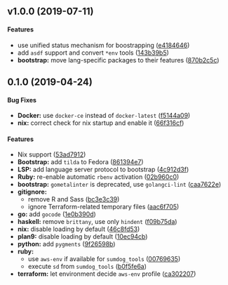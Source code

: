 <a name="v1.0.0"></a>
## v1.0.0 (2019-07-11)


#### Features

*   use unified status mechanism for boostrapping ([e4184646](e4184646))
*   add `asdf` support and convert `*env` tools ([143b39b5](143b39b5))
* **bootstrap:**  move lang-specific packages to their features ([870b2c5c](870b2c5c))



<a name="0.1.0"></a>
## 0.1.0 (2019-04-24)


#### Bug Fixes

* **Docker:**  use `docker-ce` instead of `docker-latest` ([f5144a09](f5144a09))
* **nix:**  correct check for nix startup and enable it ([66f316cf](66f316cf))

#### Features

*   Nix support ([53ad7912](53ad7912))
* **Bootstrap:**  add `tilda` to Fedora ([861394e7](861394e7))
* **LSP:**  add language server protocol to bootstrap ([4c912d3f](4c912d3f))
* **Ruby:**  re-enable automatic `rbenv` activation ([02b960c0](02b960c0))
* **bootstrap:**  `gometalinter` is deprecated, use `golangci-lint` ([caa7622e](caa7622e))
* **gitignore:**
  *  remove R and Sass ([bc3e3c39](bc3e3c39))
  *  ignore Terraform-related temporary files ([aac6f705](aac6f705))
* **go:**  add `gocode` ([1e0b390d](1e0b390d))
* **haskell:**  remove `brittany`, use only `hindent` ([f09b75da](f09b75da))
* **nix:**  disable loading by default ([46c8fd53](46c8fd53))
* **plan9:**  disable loading by default ([10ec94cb](10ec94cb))
* **python:**  add `pygments` ([9f26598b](9f26598b))
* **ruby:**
  *  use `aws-env` if available for `sumdog_tools` ([00769635](00769635))
  *  execute `sd` from `sumdog_tools` ([b0f5fe6a](b0f5fe6a))
* **terraform:**  let environment decide `aws-env` profile ([ca302207](ca302207))

